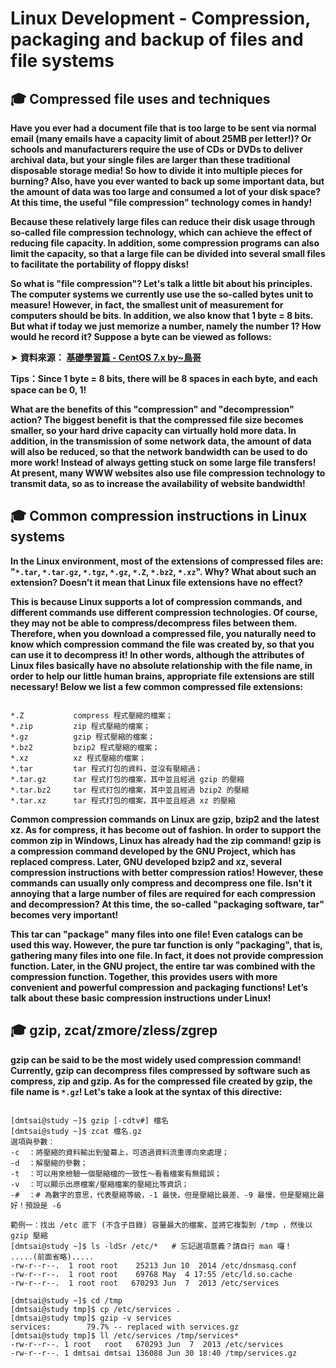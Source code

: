# Linux Development - Compression, packaging and backup of files and file systems

## 🎓 Compressed file uses and techniques

**Have you ever had a document file that is too large to be sent via normal email (many emails have a capacity limit of about 25MB per letter!)? Or schools and manufacturers require the use of CDs or DVDs to deliver archival data, but your single files are larger than these traditional disposable storage media! So how to divide it into multiple pieces for burning? Also, have you ever wanted to back up some important data, but the amount of data was too large and consumed a lot of your disk space? At this time, the useful "file compression" technology comes in handy!**

**Because these relatively large files can reduce their disk usage through so-called file compression technology, which can achieve the effect of reducing file capacity. In addition, some compression programs can also limit the capacity, so that a large file can be divided into several small files to facilitate the portability of floppy disks!**

**So what is "file compression"? Let's talk a little bit about his principles. The computer systems we currently use use the so-called bytes unit to measure! However, in fact, the smallest unit of measurement for computers should be bits. In addition, we also know that 1 byte = 8 bits. But what if today we just memorize a number, namely the number 1? How would he record it? Suppose a byte can be viewed as follows:**

➤  **資料來源：** [**基礎學習篇 - CentOS 7.x by~鳥哥**](https://linux.vbird.org/linux_basic/centos7/0240tarcompress.php) 

**Tips：Since 1 byte = 8 bits, there will be 8 spaces in each byte, and each space can be 0, 1!**

**What are the benefits of this "compression" and "decompression" action? The biggest benefit is that the compressed file size becomes smaller, so your hard drive capacity can virtually hold more data. In addition, in the transmission of some network data, the amount of data will also be reduced, so that the network bandwidth can be used to do more work! Instead of always getting stuck on some large file transfers! At present, many WWW websites also use file compression technology to transmit data, so as to increase the availability of website bandwidth!**





## 🎓 Common compression instructions in Linux systems

**In the Linux environment, most of the extensions of compressed files are: "`*.tar`, `*.tar.gz`, `*.tgz`, `*.gz`, `*.Z`, `*.bz2`, `*.xz`". Why? What about such an extension? Doesn’t it mean that Linux file extensions have no effect?**

**This is because Linux supports a lot of compression commands, and different commands use different compression technologies. Of course, they may not be able to compress/decompress files between them. Therefore, when you download a compressed file, you naturally need to know which compression command the file was created by, so that you can use it to decompress it! In other words, although the attributes of Linux files basically have no absolute relationship with the file name, in order to help our little human brains, appropriate file extensions are still necessary! Below we list a few common compressed file extensions:**


```

*.Z           compress 程式壓縮的檔案；
*.zip         zip 程式壓縮的檔案；
*.gz          gzip 程式壓縮的檔案；
*.bz2         bzip2 程式壓縮的檔案；
*.xz          xz 程式壓縮的檔案；
*.tar         tar 程式打包的資料，並沒有壓縮過；
*.tar.gz      tar 程式打包的檔案，其中並且經過 gzip 的壓縮
*.tar.bz2     tar 程式打包的檔案，其中並且經過 bzip2 的壓縮
*.tar.xz      tar 程式打包的檔案，其中並且經過 xz 的壓縮

```

**Common compression commands on Linux are gzip, bzip2 and the latest xz. As for compress, it has become out of fashion. In order to support the common zip in Windows, Linux has already had the zip command! gzip is a compression command developed by the GNU Project, which has replaced compress. Later, GNU developed bzip2 and xz, several compression instructions with better compression ratios! However, these commands can usually only compress and decompress one file. Isn't it annoying that a large number of files are required for each compression and decompression? At this time, the so-called "packaging software, tar" becomes very important!**

**This tar can "package" many files into one file! Even catalogs can be used this way. However, the pure tar function is only "packaging", that is, gathering many files into one file. In fact, it does not provide compression function. Later, in the GNU project, the entire tar was combined with the compression function. Together, this provides users with more convenient and powerful compression and packaging functions! Let’s talk about these basic compression instructions under Linux!**







## 🎓 gzip, zcat/zmore/zless/zgrep

**gzip can be said to be the most widely used compression command! Currently, gzip can decompress files compressed by software such as compress, zip and gzip. As for the compressed file created by gzip, the file name is `*.gz`! Let's take a look at the syntax of this directive:**


```

[dmtsai@study ~]$ gzip [-cdtv#] 檔名
[dmtsai@study ~]$ zcat 檔名.gz
選項與參數：
-c  ：將壓縮的資料輸出到螢幕上，可透過資料流重導向來處理；
-d  ：解壓縮的參數；
-t  ：可以用來檢驗一個壓縮檔的一致性～看看檔案有無錯誤；
-v  ：可以顯示出原檔案/壓縮檔案的壓縮比等資訊；
-#  ：# 為數字的意思，代表壓縮等級，-1 最快，但是壓縮比最差、-9 最慢，但是壓縮比最好！預設是 -6

範例一：找出 /etc 底下 (不含子目錄) 容量最大的檔案，並將它複製到 /tmp ，然後以 gzip 壓縮
[dmtsai@study ~]$ ls -ldSr /etc/*   # 忘記選項意義？請自行 man 囉！
.....(前面省略).....
-rw-r--r--.  1 root root    25213 Jun 10  2014 /etc/dnsmasq.conf
-rw-r--r--.  1 root root    69768 May  4 17:55 /etc/ld.so.cache
-rw-r--r--.  1 root root   670293 Jun  7  2013 /etc/services

[dmtsai@study ~]$ cd /tmp 
[dmtsai@study tmp]$ cp /etc/services .
[dmtsai@study tmp]$ gzip -v services
services:        79.7% -- replaced with services.gz
[dmtsai@study tmp]$ ll /etc/services /tmp/services*
-rw-r--r--. 1 root   root   670293 Jun  7  2013 /etc/services
-rw-r--r--. 1 dmtsai dmtsai 136088 Jun 30 18:40 /tmp/services.gz

```
